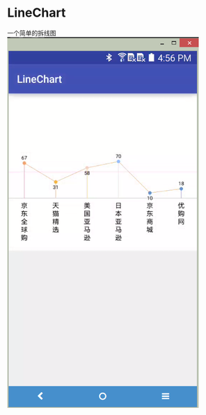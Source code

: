 # LineChart
一个简单的拆线图
![image](https://github.com/jiaowenzheng/LineChart/raw/master/screenshots/1.png)
